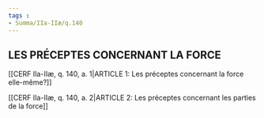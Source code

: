 ```yaml
---
tags : 
- Summa/IIa-IIæ/q.140
---
```


## LES PRÉCEPTES CONCERNANT LA FORCE

[[CERF IIa-IIæ, q. 140, a. 1|ARTICLE 1: Les préceptes concernant la force elle-même?]]

[[CERF IIa-IIæ, q. 140, a. 2|ARTICLE 2: Les préceptes concernant les parties de la force]]


